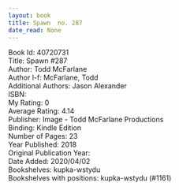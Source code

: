 ```yaml
---
layout: book
title: Spawn  no. 287
date_read: None
---
```


Book Id: 40720731<br />
Title: Spawn #287<br />
Author: Todd McFarlane<br />
Author l-f: McFarlane, Todd<br />
Additional Authors: Jason Alexander<br />
ISBN: <br />
My Rating: 0<br />
Average Rating: 4.14<br />
Publisher: Image - Todd McFarlane Productions<br />
Binding: Kindle Edition<br />
Number of Pages: 23<br />
Year Published: 2018<br />
Original Publication Year: <br />
Date Added: 2020/04/02<br />
Bookshelves: kupka-wstydu<br />
Bookshelves with positions: kupka-wstydu (#1161)<br />


